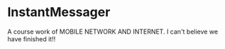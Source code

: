 # InstantMessager
A course work of MOBILE NETWORK AND INTERNET.
I can't believe we have finished it!!
